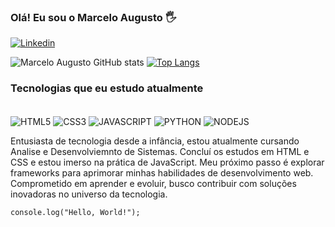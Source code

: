 ### Olá! Eu sou o Marcelo Augusto 🖐

[![Linkedin](https://img.shields.io/badge/LinkedIn-0077B5?style=for-the-badge&logo=linkedin&logoColor=white)](https://www.linkedin.com/in/marcelo-augusto-8bb411271/)

![Marcelo Augusto GitHub stats](https://github-readme-stats.vercel.app/api?username=MarceloAugusto33&show_icons=true&theme=dracula)
[![Top Langs](https://github-readme-stats.vercel.app/api/top-langs/?username=MarceloAugusto33)](https://github.com/anuraghazra/github-readme-stats)

### Tecnologias que eu estudo atualmente

<div style="display: inline_block"><br/> 
    <img src="https://img.shields.io/badge/HTML5-E34F26?style=for-the-badge&logo=html5&logoColor=white" alt="HTML5" align="center">
    <img src="https://img.shields.io/badge/CSS3-1572B6?style=for-the-badge&logo=css3&logoColor=white" alt="CSS3" align="center">
    <img src="https://img.shields.io/badge/JavaScript-323330?style=for-the-badge&logo=javascript&logoColor=F7DF1" alt="JAVASCRIPT" align="center">
    <img src="https://img.shields.io/badge/Python-14354C?style=for-the-badge&logo=python&logoColor=white" alt="PYTHON" align="center">
    <img src="https://img.shields.io/badge/Node.js-43853D?style=for-the-badge&logo=node.js&logoColor=white" alt="NODEJS" align="center">
</div>

Entusiasta de tecnologia desde a infância, estou atualmente cursando Analise e Desenvolviemnto de Sistemas. Concluí os estudos em HTML e CSS e estou imerso na prática de JavaScript. Meu próximo passo é explorar frameworks para aprimorar minhas habilidades de desenvolvimento web. Comprometido em aprender e evoluir, busco contribuir com soluções inovadoras no universo da tecnologia.

    console.log("Hello, World!");

